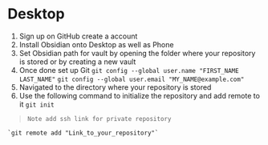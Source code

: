# Desktop
1. Sign up on GitHub create a account
2. Install Obsidian onto Desktop as well as Phone 
3. Set Obsidian path for vault by opening the folder where your repository is stored or by creating a new vault
4. Once done set up Git
    `git config --global user.name "FIRST_NAME LAST_NAME"`
    `git config --global user.email "MY_NAME@example.com"`
5. Navigated to the directory where your repository is stored 
6. Use the following command to initialize the repository and add remote to it 
    `git init`

>     Note add ssh link for private repository
    `git remote add "Link_to_your_repository"`
    